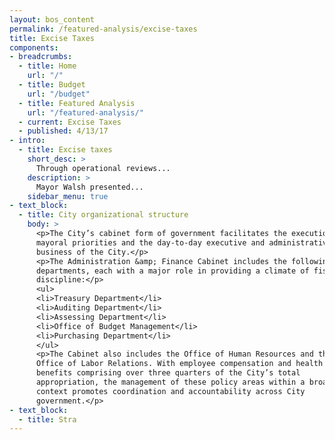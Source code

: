 ```yaml
---
layout: bos_content
permalink: /featured-analysis/excise-taxes
title: Excise Taxes
components:
- breadcrumbs:
  - title: Home
    url: "/"
  - title: Budget
    url: "/budget"
  - title: Featured Analysis
    url: "/featured-analysis/"
  - current: Excise Taxes
  - published: 4/13/17
- intro:
  - title: Excise taxes
    short_desc: >
      Through operational reviews...
    description: >
      Mayor Walsh presented...
    sidebar_menu: true    
- text_block:
  - title: City organizational structure
    body: >
      <p>The City’s cabinet form of government facilitates the execution of 
      mayoral priorities and the day-to-day executive and administrative 
      business of the City.</p>
      <p>The Administration &amp; Finance Cabinet includes the following 
      departments, each with a major role in providing a climate of fiscal 
      discipline:</p>
      <ul>
      <li>Treasury Department</li>
      <li>Auditing Department</li>
      <li>Assessing Department</li>
      <li>Office of Budget Management</li>
      <li>Purchasing Department</li>
      </ul>
      <p>The Cabinet also includes the Office of Human Resources and the 
      Office of Labor Relations. With employee compensation and health 
      benefits comprising over three quarters of the City’s total 
      appropriation, the management of these policy areas within a broader 
      context promotes coordination and accountability across City 
      government.</p>
- text_block:
  - title: Stra
---
```

